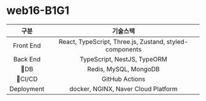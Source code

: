 # web16-B1G1


| 구분 | 기술스택 |
| :---: | :----: |
| Front End | React, TypeScript, Three.js, Zustand, styled-components |
| Back End  | TypeScript, NestJS, TypeORM |
| DB | Redis, MySQL, MongoDB |
| CI/CD | GitHub Actions |
| Deployment | docker, NGINX, Naver Cloud Platform |
